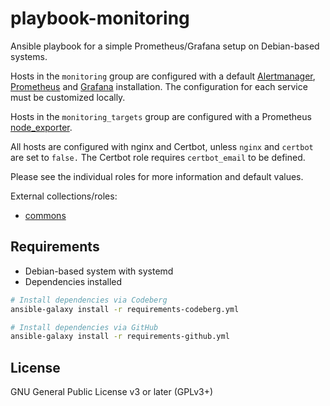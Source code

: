 # playbook-monitoring

Ansible playbook for a simple Prometheus/Grafana setup on Debian-based systems.

Hosts in the `monitoring` group are configured with a default [Alertmanager][],
[Prometheus][] and [Grafana][] installation. The configuration for each service
must be customized locally.

Hosts in the `monitoring_targets` group are configured with a Prometheus
[node_exporter][].

All hosts are configured with nginx and Certbot, unless `nginx` and `certbot`
are set to `false.` The Certbot role requires `certbot_email` to be defined.

Please see the individual roles for more information and default values.

External collections/roles:

- [commons](https://codeberg.org/alxndr42/ansible-commons)

[alertmanager]: https://prometheus.io/docs/alerting/latest/alertmanager/
[grafana]: https://grafana.com/
[node_exporter]: https://github.com/prometheus/node_exporter
[prometheus]: https://prometheus.io/

## Requirements

- Debian-based system with systemd
- Dependencies installed

```bash
# Install dependencies via Codeberg
ansible-galaxy install -r requirements-codeberg.yml

# Install dependencies via GitHub
ansible-galaxy install -r requirements-github.yml
```

## License

GNU General Public License v3 or later (GPLv3+)
